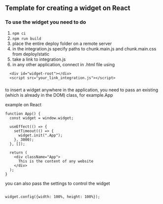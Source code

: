 ## Template for creating a widget on React

### To use the widget you need to do

1. `npm ci`
2. `npm run build`
3. place the entire deploy folder on a remote server
4. in the integration.js specify paths to chunk.main.js and chunk.main.css from deploy/static
5. take a link to integration.js
6. in any other application, connect in .html file using

```
  <div id="widget-root"></div>
  <script src="your_link_integration.js"></script>
```

###

to insert a widget anywhere in the application, you need to pass an existing (which is already in the DOM) class, for example.App

example on React

```
function App() {
  const widget = window.widget;

  useEffect(() => {
    setTimeout(() => {
      widget.init(".App");
    }, 3000);
  }, []);

  return (
    <div className="App">
      This is the content of any website
    </div>
  );
}

```

you can also pass the settings to control the widget

```

widget.config({width: 100%, height: 100%});

```
